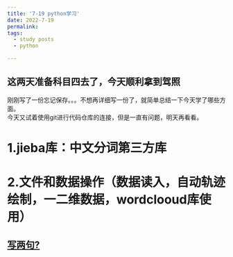 ```yaml
---
title: '7-19 python学习'
date: 2022-7-19
permalink: 
tags:
  - study posts
  - python

---
```


## 这两天准备科目四去了，今天顺利拿到驾照   


刚刚写了一份忘记保存。。。不想再详细写一份了，就简单总结一下今天学了哪些方面。   
今天又试着使用git进行代码仓库的连接，但是一直有问题，明天再看看。      

# 1.jieba库：中文分词第三方库   
# 2.文件和数据操作（数据读入，自动轨迹绘制，一二维数据，wordclooud库使用）   


## [写两句?](https://github.com/HEA1OR/HEA1OR.github.io/tree/master/_posts)